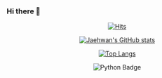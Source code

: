 ### Hi there 👋


<div align=center>
	
[![Hits](https://hits.seeyoufarm.com/api/count/incr/badge.svg?url=https%3A%2F%2Fgithub.com%2Fjaehwan-AI&count_bg=%2379C83D&title_bg=%23555555&icon=&icon_color=%23E7E7E7&title=hits&edge_flat=false)](https://hits.seeyoufarm.com) 

[![Jaehwan's GitHub stats](https://github-readme-stats.vercel.app/api?username=jaehwan-AI)](https://github.com/anuraghazra/github-readme-stats)

[![Top Langs](https://github-readme-stats.vercel.app/api/top-langs/?username=jaehwan-AI&layout=compact)](https://github.com/anuraghazra/github-readme-stats)

 ![Python Badge](https://img.shields.io/badge/Python-3776ab?style=flat-square&logo=Python&logoColor=white)
	
</div>



<!--
**jaehwan-AI/jaehwan-AI** is a ✨ _special_ ✨ repository because its `README.md` (this file) appears on your GitHub profile.

Here are some ideas to get you started:

- 🔭 I’m currently working on ...
- 🌱 I’m currently learning ...
- 👯 I’m looking to collaborate on ...
- 🤔 I’m looking for help with ...
- 💬 Ask me about ...
- 📫 How to reach me: ...
- 😄 Pronouns: ...
- ⚡ Fun fact: ...
-->
